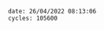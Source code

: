

                date: 26/04/2022 08:13:06
                cycles: 105600

                         